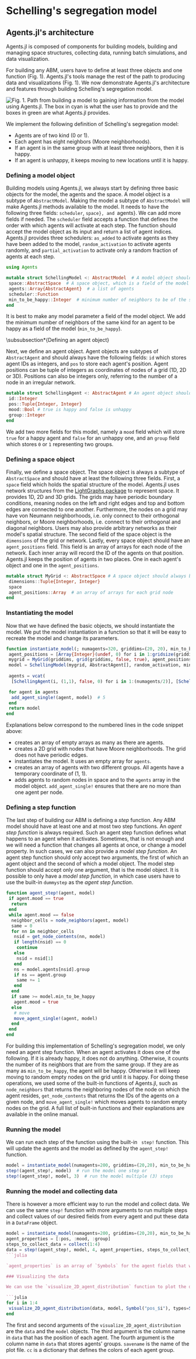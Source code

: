 # Schelling's segregation model

## Agents.jl's architecture

Agents.jl is composed of components for building models, building and managing space structures, collecting data, running batch simulations, and data visualization.

For building any ABM, users have to define at least three objects and one function (Fig. 1). Agents.jl's tools manage the rest of the path to producing data and visualizations (Fig. 1). We now demonstrate Agents.jl's architecture and features through building Schelling's segregation model.

![Fig. 1. __Path from building a model to gaining information from the model using Agents.jl.__ The box in cyan is what the user has to provide and the boxes in green are what Agents.jl provides.](agentscomponents.png)

We implement the following definition of Schelling's segregation model:

* Agents are of two kind (0 or 1).
* Each agent has eight neighbors (Moore neighborhoods).
* If an agent is in the same group with at least three neighbors, then it is happy.
* If an agent is unhappy, it keeps moving to new locations until it is happy.

### Defining a model object

Building models using Agents.jl, we always start by defining three basic objects for the model, the agents and the space. A model object is a subtype of `AbstractModel`. Making the model a subtype of `AbstractModel` will make Agents.jl methods available to the model. It needs to have the following three fields: `scheduler`, `space}, and `agents}. We can add more fields if needed. The `scheduler` field accepts a function that defines the order with which agents will activate at each step. The function should accept the model object as its input and return a list of agent indices. Agents.jl provides three schedulers: `as_added` to activate agents as they have been added to the model, `random_activation` to activate agents randomly, and `partial_activation` to activate only a random fraction of agents at each step.

```julia
using Agents

mutable struct SchellingModel <: AbstractModel  # A model object should always be a subtype of AbstractModel
 space::AbstractSpace  # A space object, which is a field of the model object is always subtype of AbstractSpace
 agents::Array{AbstractAgent}  # a list of agents
 scheduler::Function
 min_to_be_happy::Integer  # minimum number of neighbors to be of the same kind so that they are happy
end
```

It is best to make any model parameter a field of the model object. We add the minimum number of neighbors of the same kind for an agent to be happy as a field of the model (`min_to_be_happy`). 

\subsubsection*{Defining an agent object}

Next, we define an agent object. Agent objects are subtypes of `AbstractAgent` and should always have the following fields: `id` which stores agent IDs as integers, and `pos` to store each agent's position. Agent positions can be tuple of integers as coordinates of nodes of a grid (1D, 2D or 3D). Positions can also be integers only, referring to the number of a node in an irregular network.

```julia
mutable struct SchellingAgent <: AbstractAgent # An agent object should always be a subtype of AbstractAgent
 id::Integer
 pos::Tuple{Integer, Integer}
 mood::Bool # true is happy and false is unhappy
 group::Integer
end
```

We add two more fields for this model, namely a `mood` field which will store `true` for a happy agent and `false` for an unhappy one, and an `group` field which stores `0` or `1` representing two groups.

### Defining a space object

Finally, we define a space object. The space object is always a subtype of `AbstractSpace` and should have at least the following three fields. First, a `space` field which holds the spatial structure of the model. Agents.jl uses network structures from the [LightGraphs package](https://github.com/JuliaGraphs/LightGraphs.jl) to represent space.  It provides 1D, 2D and 3D grids. The grids may have periodic boundary conditions, meaning nodes on the left and right edges and top and bottom edges are connected to one another. Furthermore, the nodes on a grid may have von Neumann neighborhoods, i.e. only connect to their orthogonal neighbors, or Moore neighborhoods, i.e. connect to their orthogonal and diagonal neighbors. Users may also provide arbitrary networks as their model's spatial structure. The second field of the space object is the `dimensions` of the grid or network. Lastly, every space object should have an `agent_positions` field. This field is an array of arrays for each node of the network. Each inner array will record the ID of the agents on that position. Agents.jl keeps the position of agents in two places. One in each agent's object and one in the `agent_positions`.

```julia
mutable struct MyGrid <: AbstractSpace # A space object should always be a subtype of AbstractSpace
 dimensions::Tuple{Integer, Integer}
 space
 agent_positions::Array  # an array of arrays for each grid node
end
```

### Instantiating the model

Now that we have defined the basic objects, we should instantiate the model. We put the model instantiation in a function so that it will be easy to recreate the model and change its parameters.

```julia
function instantiate_model(; numagents=320, griddims=(20, 20), min_to_be_happy=3)
 agent_positions = [Array{Integer}(undef, 0) for i in 1:gridsize(griddims)]  # 1
 mygrid = MyGrid(griddims, grid(griddims, false, true), agent_positions)  # 2
 model = SchellingModel(mygrid, AbstractAgent[], random_activation, min_to_be_happy)  # 3
  
 agents = vcat(
  [SchellingAgent(i, (1,1), false, 0) for i in 1:(numagents/2)], [SchellingAgent(i, (1,1), false, 1) for i in (numagents/2)+1:numagents])  # 4

 for agent in agents 
  add_agent_single!(agent, model)  # 5
 end
 return model
end
```

Explanations below correspond to the numbered lines in the code snippet above:

* creates an array of empty arrays as many as there are agents.
* creates a 2D grid with nodes that have Moore neighborhoods. The grid does not have periodic edges.
* instantiates the model. It uses an empty array for `agents`.
* creates an array of agents with two different groups. All agents have a temporary coordinate of (1, 1).
* adds agents to random nodes in space and to the `agents` array in the model object. `add_agent_single!` ensures that there are no more than one agent per node.

### Defining a step function

The last step of building our ABM is defining a _step_ function. Any ABM model should have at least one and at most two step functions. An _agent step function_ is always required. Such an agent step function defines what happens to an agent when it activates. Sometimes, that is not enough and we will need a function that changes all agents at once, or change a model property. In such cases, we can also provide a _model step function_. An agent step function should only accept two arguments, the first of which an agent object and the second of which a model object. The model step function should accept only one argument, that is the model object. It is possible to only have a _model step function_, in which case users have to use the built-in `dummystep` as the _agent step function_.

```julia
function agent_step!(agent, model)
 if agent.mood == true
  return
 end
 while agent.mood == false
  neighbor_cells = node_neighbors(agent, model)
  same = 0
  for nn in neighbor_cells
   nsid = get_node_contents(nn, model)
   if length(nsid) == 0
    continue
   else
    nsid = nsid[1]
   end
   ns = model.agents[nsid].group
   if ns == agent.group
    same += 1
   end
  end
  if same >= model.min_to_be_happy
   agent.mood = true
  else
   # move
   move_agent_single!(agent, model)
  end
 end
end
```

For building this implementation of Schelling's segregation model, we only need an agent step function. When an agent activates it does one of the following. If it is already happy, it does not do anything. Otherwise, it counts the number of its neighbors that are from the same group. If they are as many as `min_to_be_happy`, the agent will be happy. Otherwise it will keep moving to random empty nodes on the grid until it is happy. For doing these operations, we used some of the built-in functions of Agents.jl, such as `node_neighbors` that returns the neighboring nodes of the node on which the agent resides, `get_node_contents` that returns the IDs of the agents on a given node, and `move_agent_single!` which moves agents to random empty nodes on the grid. A full list of built-in functions and their explanations are available in the online manual.

### Running the model

We can run each step of the function using the built-in ` step!` function. This will update the agents and the model as defined by the `agent_step!` function.

```julia
model = instantiate_model(numagents=200, griddims=(20,20), min_to_be_happy=2)
step!(agent_step!, model)  # run the model one step or
step!(agent_step!, model, 3)  # run the model multiple (3) steps
```

### Running the model and collecting data

There is however a more efficient way to run the model and collect data. We can use the same `step!` function with more arguments to run multiple steps and collect values of our desired fields from every agent and put these data in a `DataFrame` object.

```julia
model = instantiate_model(numagents=200, griddims=(20,20), min_to_be_happy=2)
agent_properties = [:pos, :mood, :group]
steps_to_collect_data = collect(1:4)
data = step!(agent_step!, model, 4, agent_properties, steps_to_collect_data)
```julia

`agent_properties` is an array of `Symbols` for the agent fields that we want to collect. `steps_to_collect_data` specifies at which steps data should be collected.

### Visualizing the data

We can use the `visualize_2D_agent_distribution` function to plot the distribution of agents on a 2D grid at every generation (Fig. 1):

```julia
for i in 1:4
 visualize_2D_agent_distribution(data, model, Symbol("pos_$i"), types=Symbol("group_$i"), savename="step_$i", cc=Dict(0=>"blue", 1=>"red"))
end
```

The first and second arguments of the `visualize_2D_agent_distribution` are the `data` and the `model` objects. The third argument is the column name in `data` that has the position of each agent. The fourth argument is the column name in `data` that stores agents'  groups. `savename` is the name of the plot file. `cc` is a dictionary that defines the colors of each agent group.
